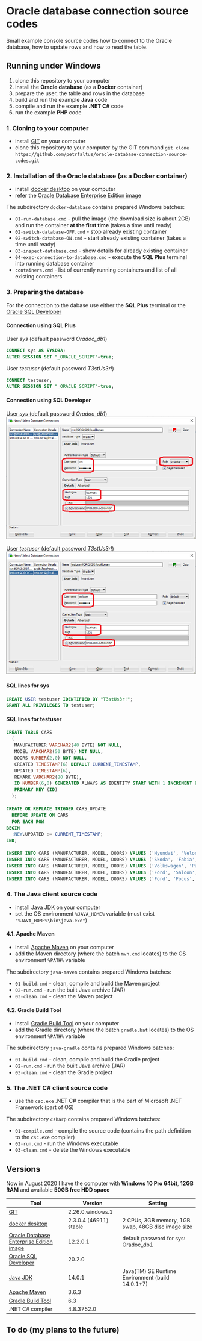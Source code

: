 # Oracle database connection source codes
Small example console source codes how to connect to the Oracle database, how to update rows and how to read the table.

## Running under Windows
1. clone this repository to your computer
2. install the **Oracle database** (as a **Docker** container)
3. prepare the user, the table and rows in the database
4. build and run the example **Java** code
5. compile and run the example **.NET C#** code
6. run the example **PHP** code

### 1. Cloning to your computer
- install [GIT] on your computer
- clone this repository to your computer by the GIT command
  `git clone https://github.com/petrfaltus/oracle-database-connection-source-codes.git`

### 2. Installation of the Oracle database (as a Docker container)
- install [docker desktop] on your computer
- refer the [Oracle Database Enterprise Edition image]

The subdirectory `docker-database` contains prepared Windows batches:
- `01-run-database.cmd` - pull the image (the download size is about 2GB) and run the container **at the first time** (takes a time until ready)
- `02-switch-database-OFF.cmd` - stop already existing container
- `02-switch-database-ON.cmd` - start already existing container (takes a time until ready)
- `03-inspect-database.cmd` - show details for already existing container
- `04-exec-connection-to-database.cmd` - execute the **SQL Plus** terminal into running database container
- `containers.cmd` - list of currently running containers and list of all existing containers

### 3. Preparing the database
For the connection to the dabase use either the **SQL Plus** terminal or the [Oracle SQL Developer]

#### Connection using SQL Plus
User *sys* (default password *Oradoc_db1*)
```sql
CONNECT sys AS SYSDBA;
ALTER SESSION SET "_ORACLE_SCRIPT"=true;
```

User *testuser* (default password *T3stUs3r!*)
```sql
CONNECT testuser;
ALTER SESSION SET "_ORACLE_SCRIPT"=true;
```

#### Connection using SQL Developer
User *sys* (default password *Oradoc_db1*)
![user sys configuration](sql.developer.sys.png)

User *testuser* (default password *T3stUs3r!*)
![user testuser configuration](sql.developer.testuser.png)

#### SQL lines for sys
```sql
CREATE USER testuser IDENTIFIED BY "T3stUs3r!";
GRANT ALL PRIVILEGES TO testuser;
```

#### SQL lines for testuser
```sql
CREATE TABLE CARS
  (
   MANUFACTURER VARCHAR2(40 BYTE) NOT NULL,
   MODEL VARCHAR2(50 BYTE) NOT NULL,
   DOORS NUMBER(2,0) NOT NULL,
   CREATED TIMESTAMP(6) DEFAULT CURRENT_TIMESTAMP,
   UPDATED TIMESTAMP(6),
   REMARK VARCHAR2(80 BYTE),
   ID NUMBER(6,0) GENERATED ALWAYS AS IDENTITY START WITH 1 INCREMENT BY 1 NOT NULL,
   PRIMARY KEY (ID)
  );

CREATE OR REPLACE TRIGGER CARS_UPDATE
  BEFORE UPDATE ON CARS
  FOR EACH ROW
BEGIN
  :NEW.UPDATED := CURRENT_TIMESTAMP;
END;

INSERT INTO CARS (MANUFACTURER, MODEL, DOORS) VALUES ('Hyundai', 'Veloster', 3);
INSERT INTO CARS (MANUFACTURER, MODEL, DOORS) VALUES ('Skoda', 'Fabia', 5);
INSERT INTO CARS (MANUFACTURER, MODEL, DOORS) VALUES ('Volkswagen', 'Passat', 4);
INSERT INTO CARS (MANUFACTURER, MODEL, DOORS) VALUES ('Ford', 'Saloon', 4);
INSERT INTO CARS (MANUFACTURER, MODEL, DOORS) VALUES ('Ford', 'Focus', 5);
```

### 4. The Java client source code
- install [Java JDK] on your computer
- set the OS environment `%JAVA_HOME%` variable (must exist `"%JAVA_HOME%\bin\java.exe"`)

#### 4.1. Apache Maven
- install [Apache Maven] on your computer
- add the Maven directory (where the batch `mvn.cmd` locates) to the OS environment `%PATH%` variable

The subdirectory `java-maven` contains prepared Windows batches:
- `01-build.cmd` - clean, compile and build the Maven project
- `02-run.cmd` - run the built Java archive (JAR)
- `03-clean.cmd` - clean the Maven project

#### 4.2. Gradle Build Tool
- install [Gradle Build Tool] on your computer
- add the Gradle directory (where the batch `gradle.bat` locates) to the OS environment `%PATH%` variable

The subdirectory `java-gradle` contains prepared Windows batches:
- `01-build.cmd` - clean, compile and build the Gradle project
- `02-run.cmd` - run the built Java archive (JAR)
- `03-clean.cmd` - clean the Gradle project

### 5. The .NET C# client source code
- use the `csc.exe` .NET C# compiler that is the part of Microsoft .NET Framework (part of OS)

The subdirectory `csharp` contains prepared Windows batches:
- `01-compile.cmd` - compile the source code (contains the path definition to the `csc.exe` compiler)
- `02-run.cmd` - run the Windows executable
- `03-clean.cmd` - delete the Windows executable

## Versions
Now in August 2020 I have the computer with **Windows 10 Pro 64bit**, **12GB RAM** and available **50GB free HDD space**

| Tool | Version | Setting |
| ------ | ------ | ------ |
| [GIT] | 2.26.0.windows.1 | |
| [docker desktop] | 2.3.0.4 (46911) stable | 2 CPUs, 3GB memory, 1GB swap, 48GB disc image size |
| [Oracle Database Enterprise Edition image] | 12.2.0.1 | default password for sys: Oradoc_db1 |
| [Oracle SQL Developer] | 20.2.0 | |
| [Java JDK] | 14.0.1 | Java(TM) SE Runtime Environment (build 14.0.1+7) |
| [Apache Maven] | 3.6.3 | |
| [Gradle Build Tool] | 6.3 | |
| .NET C# compiler | 4.8.3752.0 | |

## To do (my plans to the future)


[GIT]: <https://git-scm.com>
[docker desktop]: <https://docs.docker.com/desktop/>
[Oracle Database Enterprise Edition image]: <https://hub.docker.com/_/oracle-database-enterprise-edition>
[Oracle SQL Developer]: <https://www.oracle.com/database/technologies/appdev/sqldeveloper-landing.html>
[Java JDK]: <https://www.oracle.com/java/technologies/javase-downloads.html>
[Apache Maven]: <https://maven.apache.org/>
[Gradle Build Tool]: <https://gradle.org/>
